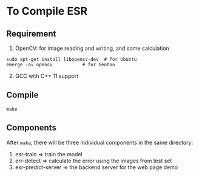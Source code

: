 # To Compile ESR

## Requirement

1. OpenCV: for image reading and writing, and some calculation
```
sudo apt-get install libopencv-dev	# for Ubuntu
emerge -av opencv			# for Gentoo
```
2. GCC with C++ 11 support


## Compile

```
make
```

## Components

After `make`, there will be three individual components in the same directory:

1. esr-train => train the model
2. err-detect => calculate the error using the images from test set
3. esr-predict-server => the backend server for the web page demo
